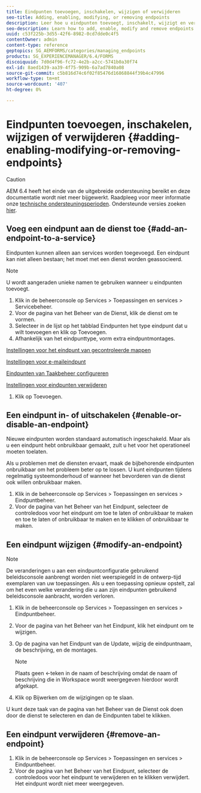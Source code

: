 ```yaml
---
title: Eindpunten toevoegen, inschakelen, wijzigen of verwijderen
seo-title: Adding, enabling, modifying, or removing endpoints
description: Leer hoe u eindpunten toevoegt, inschakelt, wijzigt en verwijdert.
seo-description: Learn how to add, enable, modify and remove endpoints.
uuid: c53f225b-3d55-42f6-8982-0cd7dde0c4f5
contentOwner: admin
content-type: reference
geptopics: SG_AEMFORMS/categories/managing_endpoints
products: SG_EXPERIENCEMANAGER/6.4/FORMS
discoiquuid: 7d0d4f96-fc72-4e2b-a2cc-5741b0a30f74
exl-id: 8aed1439-aa39-4f75-909b-6a7ad7840a08
source-git-commit: c5b816d74c6f02f85476d16868844f39b4c47996
workflow-type: tm+mt
source-wordcount: '407'
ht-degree: 0%

---
```


# Eindpunten toevoegen, inschakelen, wijzigen of verwijderen {#adding-enabling-modifying-or-removing-endpoints}

>[!CAUTION]
>
>AEM 6.4 heeft het einde van de uitgebreide ondersteuning bereikt en deze documentatie wordt niet meer bijgewerkt. Raadpleeg voor meer informatie onze [technische ondersteuningsperioden](https://helpx.adobe.com/support/programs/eol-matrix.html). Ondersteunde versies zoeken [hier](https://experienceleague.adobe.com/docs/).

## Voeg een eindpunt aan de dienst toe {#add-an-endpoint-to-a-service}

Eindpunten kunnen alleen aan services worden toegevoegd. Een eindpunt kan niet alleen bestaan; het moet met een dienst worden geassocieerd.

>[!NOTE]
>
>U wordt aangeraden unieke namen te gebruiken wanneer u eindpunten toevoegt.

1. Klik in de beheerconsole op Services > Toepassingen en services > Servicebeheer.
1. Voor de pagina van het Beheer van de Dienst, klik de dienst om te vormen.
1. Selecteer in de lijst op het tabblad Eindpunten het type eindpunt dat u wilt toevoegen en klik op Toevoegen.
1. Afhankelijk van het eindpunttype, vorm extra eindpuntmontages.

[Instellingen voor het eindpunt van gecontroleerde mappen](/help/forms/using/admin-help/configuring-watched-folder-endpoints.md#watched-folder-endpoint-settings)

[Instellingen voor e-maileindpunt](/help/forms/using/admin-help/configuring-email-endpoints.md#email-endpoint-settings)

[Eindpunten van Taakbeheer configureren](/help/forms/using/admin-help/configuring-task-manager-endpoints.md#configuring-task-manager-endpoints)

[Instellingen voor eindpunten verwijderen](/help/forms/using/admin-help/configuring-remoting-endpoints.md#remoting-endpoint-settings)

1. Klik op Toevoegen.

## Een eindpunt in- of uitschakelen {#enable-or-disable-an-endpoint}

Nieuwe eindpunten worden standaard automatisch ingeschakeld. Maar als u een eindpunt hebt onbruikbaar gemaakt, zult u het voor het operationeel moeten toelaten.

Als u problemen met de diensten ervaart, maak de bijbehorende eindpunten onbruikbaar om het probleem beter op te lossen. U kunt eindpunten tijdens regelmatig systeemonderhoud of wanneer het bevorderen van de dienst ook willen onbruikbaar maken.

1. Klik in de beheerconsole op Services > Toepassingen en services > Eindpuntbeheer.
1. Voor de pagina van het Beheer van het Eindpunt, selecteer de controledoos voor het eindpunt om toe te laten of onbruikbaar te maken en toe te laten of onbruikbaar te maken en te klikken of onbruikbaar te maken.

## Een eindpunt wijzigen {#modify-an-endpoint}

>[!NOTE]
>
>De veranderingen u aan een eindpuntconfiguratie gebruikend beleidsconsole aanbrengt worden niet weerspiegeld in de ontwerp-tijd exemplaren van uw toepassingen. Als u een toepassing opnieuw opstelt, zal om het even welke verandering die u aan zijn eindpunten gebruikend beleidsconsole aanbracht, worden verloren.

1. Klik in de beheerconsole op Services > Toepassingen en services > Eindpuntbeheer.
1. Voor de pagina van het Beheer van het Eindpunt, klik het eindpunt om te wijzigen.
1. Op de pagina van het Eindpunt van de Update, wijzig de eindpuntnaam, de beschrijving, en de montages.

   >[!NOTE]
   >
   >Plaats geen &lt;-teken in de naam of beschrijving omdat de naam of beschrijving die in Workspace wordt weergegeven hierdoor wordt afgekapt.

1. Klik op Bijwerken om de wijzigingen op te slaan.

U kunt deze taak van de pagina van het Beheer van de Dienst ook doen door de dienst te selecteren en dan de Eindpunten tabel te klikken.

## Een eindpunt verwijderen {#remove-an-endpoint}

1. Klik in de beheerconsole op Services > Toepassingen en services > Eindpuntbeheer.
1. Voor de pagina van het Beheer van het Eindpunt, selecteer de controledoos voor het eindpunt te verwijderen en te klikken verwijdert. Het eindpunt wordt niet meer weergegeven.

